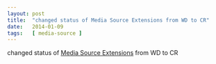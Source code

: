 ```yaml
---
layout: post
title:  "changed status of Media Source Extensions from WD to CR"
date:   2014-01-09
tags:   [ media-source ]
---
```


changed status of [Media Source Extensions](/spec/media-source) from WD to CR

